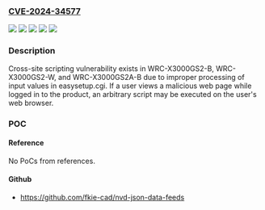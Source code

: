 ### [CVE-2024-34577](https://cve.mitre.org/cgi-bin/cvename.cgi?name=CVE-2024-34577)
![](https://img.shields.io/static/v1?label=Product&message=WRC-X3000GS2-B&color=blue)
![](https://img.shields.io/static/v1?label=Product&message=WRC-X3000GS2-W&color=blue)
![](https://img.shields.io/static/v1?label=Product&message=WRC-X3000GS2A-B&color=blue)
![](https://img.shields.io/static/v1?label=Version&message=%3D%20v1.08%20and%20earlier%20&color=brighgreen)
![](https://img.shields.io/static/v1?label=Vulnerability&message=Cross-site%20scripting%20(XSS)&color=brighgreen)

### Description

Cross-site scripting vulnerability exists in WRC-X3000GS2-B, WRC-X3000GS2-W, and WRC-X3000GS2A-B due to improper processing of input values in easysetup.cgi. If a user views a malicious web page while logged in to the product, an arbitrary script may be executed on the user's web browser.

### POC

#### Reference
No PoCs from references.

#### Github
- https://github.com/fkie-cad/nvd-json-data-feeds

